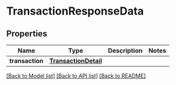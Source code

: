 # TransactionResponseData

## Properties
Name | Type | Description | Notes
------------ | ------------- | ------------- | -------------
**transaction** | [**TransactionDetail**](TransactionDetail.md) |  | 

[[Back to Model list]](../README.md#documentation-for-models) [[Back to API list]](../README.md#documentation-for-api-endpoints) [[Back to README]](../README.md)

